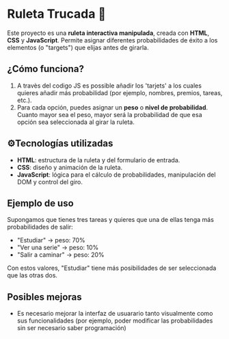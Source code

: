# Ruleta Trucada 🎯

Este proyecto es una **ruleta interactiva manipulada**, creada con **HTML**, **CSS** y **JavaScript**. Permite asignar diferentes probabilidades de éxito a los elementos (o "targets") que elijas antes de girarla.

## ¿Cómo funciona?

1. A travès del codigo JS es possible añadir los 'tarjets' a los cuales quieres añadir más probabilidad (por ejemplo, nombres, premios, tareas, etc.).
2. Para cada opción, puedes asignar un **peso** o **nivel de probabilidad**. Cuanto mayor sea el peso, mayor será la probabilidad de que esa opción sea seleccionada al girar la ruleta.

## ⚙Tecnologías utilizadas

- **HTML**: estructura de la ruleta y del formulario de entrada.
- **CSS**: diseño y animación de la ruleta.
- **JavaScript**: lógica para el cálculo de probabilidades, manipulación del DOM y control del giro.

## Ejemplo de uso

Supongamos que tienes tres tareas y quieres que una de ellas tenga más probabilidades de salir:

- "Estudiar" → peso: 70%  
- "Ver una serie" → peso: 10%  
- "Salir a caminar" → peso: 20%  

Con estos valores, "Estudiar" tiene más posibilidades de ser seleccionada que las otras dos.

## Posibles mejoras

- Es necesario mejorar la interfaz de usuarario tanto visualmente como sus funcionalidades (por ejemplo, poder modificar las probabilidades sin ser necesario saber programación)
